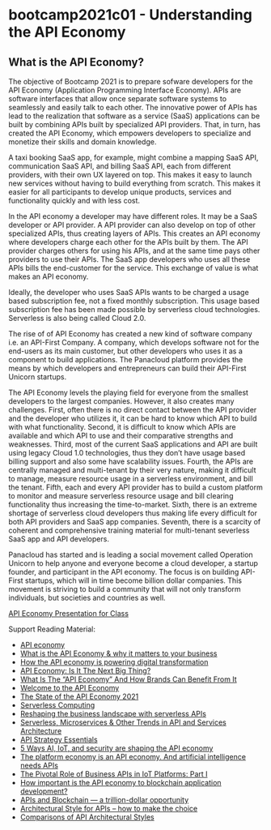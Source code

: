 # bootcamp2021c01 - Understanding the API Economy
## What is the API Economy?
The objective of Bootcamp 2021 is to prepare sofware developers for the API Economy (Application Programming Interface Economy). APIs are software interfaces that allow once separate software systems to seamlessly and easily talk to each other. The innovative power of APIs has lead to the realization that software as a service (SaaS) applications can be built by combining APIs built by specialized API providers. That, in turn, has created the API Economy, which empowers developers to specialize and monetize their skills and domain knowledge.

A taxi booking SaaS app, for example, might combine a mapping SaaS API, communication SaaS API, and billing SaaS API, each from different providers, with their own UX layered on top. This makes it easy to launch new services without having to build everything from scratch. This makes it easier for all participants to develop unique products, services and functionality quickly and with less cost.

In the API economy a developer may have different roles. It may be a SaaS developer or API provider. A API provider can also develop on top of other specialized APIs, thus creating layers of APIs. This creates an API economy where developers charge each other for the APIs built by them. The API provider charges others for using his APIs, and at the same time pays other providers to use their APIs. The SaaS app developers who uses all these APIs bills the end-customer for the service. This exchange of value is what makes an API economy.

Ideally, the developer who uses SaaS APIs wants to be charged a usage based subscription fee, not a fixed monthly subscription. This usage based subscription fee has been made possible by serverless cloud technologies. Serverless is also being called Cloud 2.0.

The rise of of API Economy has created a new kind of software company i.e. an API-First Company. A company, which develops software not for the end-users as its main customer, but other developers who uses it as a component to build applications. The Panacloud platform provides the means by which developers and entrepreneurs can build their API-First Unicorn startups.

The API Economy levels the playing field for everyone from the smallest developers to the largest companies. However, it also creates many challenges. First, often there is no direct contact between the API provider and the developer who utilizes it, it can be hard to know which API to build with what functionality. Second, it is difficult to know which APIs are available and which API to use and their comparative strengths and weaknesses. Third, most of the current SaaS applications and API are built using legacy Cloud 1.0 technologies, thus they don’t have usage based billing support and also some have scalability issues. Fourth, the APIs are centrally managed and multi-tenant by their very nature, making it difficult to manage, measure resource usage in a serverless environment, and bill the tenant. Fifth, each and every API provider has to build a custom platform to monitor and measure serverless resource usage and bill clearing functionality thus increasing the time-to-market. Sixth, there is an extreme shortage of serverless cloud developers thus making life every difficult for both API providers and SaaS app companies. Seventh, there is a scarcity of coherent and comprehensive training material for multi-tenant severless SaaS app and API developers.

Panacloud has started and is leading a social movement called Operation Unicorn to help anyone and everyone become a cloud developer, a startup founder, and participant in the API economy. The focus is on building API-First startups, which will in time become billion dollar companies. This movement is striving to build a community that will not only transform individuals, but societies and countries as well.

[API Economy Presentation for Class](https://docs.google.com/presentation/d/1rjiNSoQV87mgZNCCA5xf__B-OOTTuK7CCriwpesDR90/edit)

Support Reading Material:
- [API economy](https://searchapparchitecture.techtarget.com/definition/API-economy)
- [What is the API Economy & why it matters to your business](https://www.torocloud.com/blog/what-is-the-API-economy-and-why-it-matters-to-your-business)
- [How the API economy is powering digital transformation](https://venturebeat.com/2021/05/17/how-the-api-economy-is-powering-digital-transformation/)
- [API Economy: Is It The Next Big Thing?](https://www.forbes.com/sites/tomtaulli/2020/01/18/api-economy--is-it-the-next-big-thing/?sh=471f6cef42ff)
- [What Is The “API Economy” And How Brands Can Benefit From It](https://medium.com/ipg-media-lab/what-is-the-api-economy-and-how-brands-can-benefit-from-it-b46210d0434d)
- [Welcome to the API Economy](https://www.gartner.com/smarterwithgartner/welcome-to-the-api-economy/)
- [The State of the API Economy 2021](https://pages.apigee.com/rs/351-WXY-166/images/Apigee_StateOfAPIS_eBook_2020.pdf)
- [Serverless Computing](https://www2.deloitte.com/content/dam/Deloitte/tr/Documents/technology-media-telecommunications/Serverless%20Computing.pdf)
- [Reshaping the business landscape with serverless APIs](https://azure.microsoft.com/en-us/blog/reshaping-the-business-landscape-with-serverless-apis/)
- [Serverless, Microservices & Other Trends in API and Services Architecture](https://www.moesif.com/blog/api-guide/the-next-api-platform-serverless-and-blockchain/)
- [API Strategy Essentials](https://www.mulesoft.com/lp/whitepaper/api/api-strategy-essentials)
- [5 Ways AI, IoT, and security are shaping the API economy](https://www.mulesoft.com/lp/ebook/api/artificial-intelligence-chatbot)
- [The platform economy is an API economy. And artificial intelligence needs APIs](https://blogs.sas.com/content/hiddeninsights/2017/05/23/api-economy-and-artifical-intelligence/)
- [The Pivotal Role of Business APIs in IoT Platforms: Part I](https://www.iotforall.com/business-api-iot-platforms)
- [How important is the API economy to blockchain application development?](https://www.hebergementwebs.com/blockchain/how-important-is-the-api-economy-to-blockchain-application-development)
- [APIs and Blockchain — a trillion-dollar opportunity](https://medium.com/monsterplay/apis-and-blockchain-a-trillion-dollar-opportunity-84ed839b313a)
- [Architectural Style for APIs – how to make the choice](https://api-university.com/blog/architectural-style-for-apis/)
- [Comparisons of API Architectural Styles](https://www.moesif.com/blog/api-guide/comparisons-of-api-architectural-styles/)

